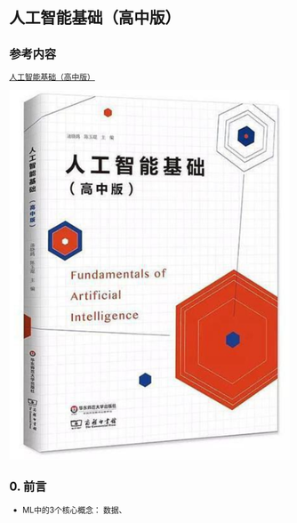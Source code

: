 # 人工智能基础（高中版）
## 参考内容
[人工智能基础（高中版）](https://book.douban.com/subject/30209224/)

![](2019-03-13-09-13-46.png)
## 0. 前言
* ML中的3个核心概念： 数据、